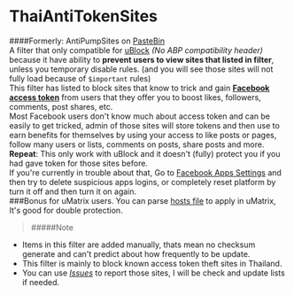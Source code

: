# ThaiAntiTokenSites
####Formerly: AntiPumpSites on [PasteBin](http://pastebin.com/etRKNtD4)<br/>
A filter that only compatible for [uBlock](https://github.com/gorhill/uBlock) *(No ABP compatibility header)* because it have ability to **prevent users to view sites that listed in filter**, unless you temporary disable rules. (and you will see those sites will not fully load because of `$important` rules)<br/>
This filter has listed to block sites that know to trick and gain [**Facebook access token**](https://www.facebook.com/help/524275404355719) from users that they offer you to boost likes, followers, comments, post shares, etc.<br/>
Most Facebook users don't know much about access token and can be easily to get tricked, admin of those sites will store tokens and then use to earn benefits for themselves by using your access to like posts or pages, follow many users or lists, comments on posts, share posts and more.<br/>
**Repeat**: This only work with uBlock and it doesn't (fully) protect you if you had gave token for those sites before.<br/>
If you're currently in trouble about that, Go to [Facebook Apps Settings](https://www.facebook.com/settings?tab=applications) and then try to delete suspicious apps logins, or completely reset platform by turn it off and then turn it on again.<br/>
###Bonus for uMatrix users.
You can parse [hosts file](https://github.com/kowith337/ThaiAntiTokenSites/blob/master/AntiPumpSites_hosts.txt) to apply in uMatrix, It's good for double protection.
> #####Note
- Items in this filter are added manually, thats mean no checksum generate and can't predict about how frequently to be update.
- This filter is mainly to block known access token theft sites in Thailand.
- You can use [*Issues*](https://github.com/kowith337/ThaiAntiTokenSites/issues) to report those sites, I will be check and update lists if needed.
